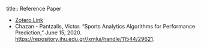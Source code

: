 title:: Reference Paper

- [Zotero Link](zotero://open-pdf/library/items/7MZ8LL7P)
- Chazan - Pantzalis, Victor. “Sports Analytics Algorithms for Performance Prediction,” June 15, 2020. https://repository.ihu.edu.gr//xmlui/handle/11544/29621.